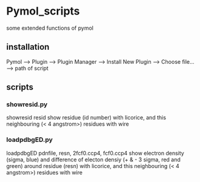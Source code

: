 # Pymol_scripts
some extended functions of pymol

## installation
Pymol --> Plugin --> Plugin Manager --> Install New Plugin --> Choose file... --> path of script

## scripts
### showresid.py
showresid resid
show residue (id number) with licorice, and this neighbouring (< 4 angstrom>) residues with wire


### loadpdbgED.py
loadpdbgED pdnfile, resn, 2fcf0.ccp4, fcf0.ccp4
show electron density (sigma, blue) and difference of electon densiy (+ & - 3 sigma, red and green) around residue (resn) with licorice, and this neighbouring (< 4 angstrom>) residues with wire
